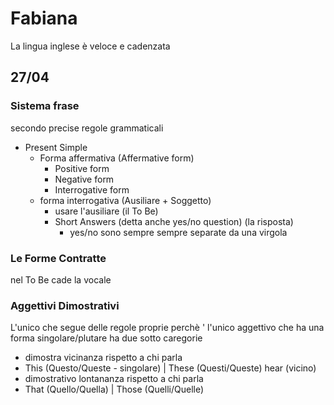# Fabiana
La lingua inglese è veloce e cadenzata

## 27/04
### Sistema frase
secondo precise regole grammaticali  
- Present Simple
    - Forma affermativa (Affermative form)
        - Positive form
        - Negative form
        - Interrogative form
    - forma interrogativa (Ausiliare + Soggetto)
        - usare l'ausiliare (il To Be)
        - Short Answers (detta anche yes/no question) (la risposta) 
            - yes/no sono sempre sempre separate da una virgola

### Le Forme Contratte
nel To Be cade la vocale

### Aggettivi Dimostrativi
L'unico che segue delle regole proprie
perchè ' l'unico aggettivo che ha una forma singolare/plutare
ha due sotto caregorie
- dimostra vicinanza rispetto a chi parla
- This (Questo/Queste - singolare) | These (Questi/Queste)
hear (vicino)
- dimostrativo lontananza rispetto a chi parla
- That (Quello/Quella) | Those (Quelli/Quelle)
